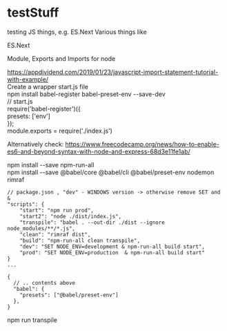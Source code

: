 # testStuff
testing JS things, e.g. ES.Next
Various things like

ES.Next

Module, Exports and Imports for node  

https://appdividend.com/2019/01/23/javascript-import-statement-tutorial-with-example/  
Create a wrapper start.js file   
npm install babel-register babel-preset-env --save-dev  
// start.js   
require('babel-register')({  
     presets: ['env']  
});    
module.exports = require('./index.js')    


Alternatively check: https://www.freecodecamp.org/news/how-to-enable-es6-and-beyond-syntax-with-node-and-express-68d3e11fe1ab/

npm install --save npm-run-all  
npm install --save @babel/core @babel/cli @babel/preset-env nodemon rimraf

```
// package.json , "dev" - WINDOWS version -> otherwise remove SET and &
"scripts": {
    "start": "npm run prod",
    "start2": "node ./dist/index.js",
    "transpile": "babel . --out-dir ./dist --ignore node_modules/**/*.js",
    "clean": "rimraf dist",
    "build": "npm-run-all clean transpile",
    "dev": "SET NODE_ENV=development & npm-run-all build start",
    "prod": "SET NODE_ENV=production  & npm-run-all build start"
}
...

{  
  // .. contents above
  "babel": {
    "presets": ["@babel/preset-env"]
  },
}
```

npm run transpile
